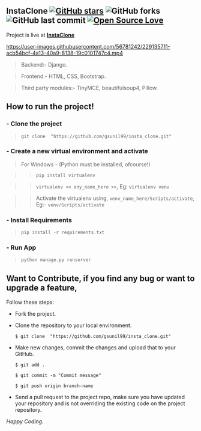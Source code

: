 ## InstaClone [![GitHub stars](https://img.shields.io/github/stars/gsunil99/insta_clone?style=social)](https://github.com/login?return_to=%2Fgsunil99%insta_clone) ![GitHub forks](https://img.shields.io/github/forks/gsunil99/insta_clone?style=social) ![GitHub last commit](https://img.shields.io/github/last-commit/gsunil99/insta_clone) [![Open Source Love](https://badges.frapsoft.com/os/v2/open-source.svg?v=103)](https://github.com/gsunil99/insta_clone)


Project is live at [**InstaClone**](https://sunilinstagram.pythonanywhere.com/)

https://user-images.githubusercontent.com/56781242/229135711-acb54bcf-4a13-40a9-8138-19c0101747c4.mp4

> Backend:- Django.

> Frontend:- HTML, CSS, Bootstrap.

> Third party modules:- TinyMCE, beautifulsoup4, Pillow.


## How to run the project!
### - Clone the project
> ``` git clone  "https://github.com/gsunil99/insta_clone.git" ```
### - Create a new virtual environment and activate
> For Windows - (Python must be installed, ofcourse!)

>> ``` pip install virtualenv ```

>> ``` virtualenv << any_name_here >> ```, Eg: ``` virtualenv venv ```

 >> Activate the virtualenv using,
 ```venv_name_here/Scripts/activate```, Eg:- ```venv/Scripts/activate```
 
 ### - Install Requirements
 
 > ```pip install -r requirements.txt```
 
 ### - Run App
 > ```python manage.py runserver```
 
 ## Want to Contribute, if you find any bug or want to upgrade a feature,
Follow these steps:
- Fork the project.
- Clone the repository to your local environment.

    ```$ git clone  "https://github.com/gsunil99/insta_clone.git" ```
    
- Make new changes, commit the changes and upload that to your GitHub.

    `$ git add .`
    
    `$ git commit -m "Commit message" `
    
    `$ git push origin branch-name`
    
- Send a pull request to the project repo, make sure you have updated your repository and is not overriding the existing code on the project repository.

_Happy Coding._
